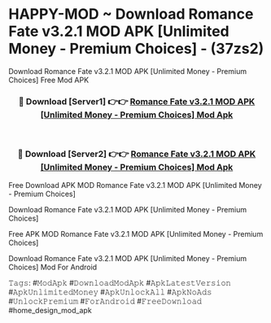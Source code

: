 # HAPPY-MOD ~ Download Romance Fate v3.2.1 MOD APK [Unlimited Money - Premium Choices] - (37zs2)
Download Romance Fate v3.2.1 MOD APK [Unlimited Money - Premium Choices] Free Mod APK

<div align="center">
<h3>🔴 Download [Server1] 👉👉 <a href="https://apk-comot.site?title=Romance_Fate_v3.2.1_MOD_APK_[Unlimited_Money_-_Premium_Choices]">Romance Fate v3.2.1 MOD APK [Unlimited Money - Premium Choices] Mod Apk</a></h3><br>

<h3>🔴 Download [Server2] 👉👉 <a href="https://apk-comot.site?title=Romance_Fate_v3.2.1_MOD_APK_[Unlimited_Money_-_Premium_Choices]">Romance Fate v3.2.1 MOD APK [Unlimited Money - Premium Choices] Mod Apk</a></h3>
</div>


Free Download APK MOD Romance Fate v3.2.1 MOD APK [Unlimited Money - Premium Choices]

Download Romance Fate v3.2.1 MOD APK [Unlimited Money - Premium Choices] 

Free APK MOD Romance Fate v3.2.1 MOD APK [Unlimited Money - Premium Choices] 

Download Romance Fate v3.2.1 MOD APK [Unlimited Money - Premium Choices] Mod For Android

𝚃𝚊𝚐𝚜: #𝙼𝚘𝚍𝙰𝚙𝚔 #𝙳𝚘𝚠𝚗𝚕𝚘𝚊𝚍𝙼𝚘𝚍𝙰𝚙𝚔 #𝙰𝚙𝚔𝙻𝚊𝚝𝚎𝚜𝚝𝚅𝚎𝚛𝚜𝚒𝚘𝚗 #𝙰𝚙𝚔𝚄𝚗𝚕𝚒𝚖𝚒𝚝𝚎𝚍𝙼𝚘𝚗𝚎𝚢 #𝙰𝚙𝚔𝚄𝚗𝚕𝚘𝚌𝚔𝙰𝚕𝚕 #𝙰𝚙𝚔𝙽𝚘𝙰𝚍𝚜 #𝚄𝚗𝚕𝚘𝚌𝚔𝙿𝚛𝚎𝚖𝚒𝚞𝚖 #𝙵𝚘𝚛𝙰𝚗𝚍𝚛𝚘𝚒𝚍 #𝙵𝚛𝚎𝚎𝙳𝚘𝚠𝚗𝚕𝚘𝚊𝚍 #home_design_mod_apk